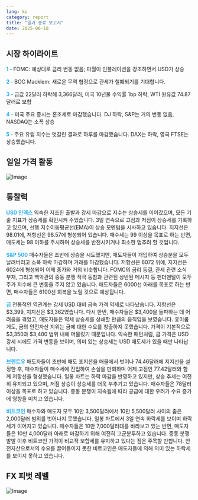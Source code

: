 ```yaml
---
lang: ko
category: report
title: "일과 종료 보고서"
date: 2025-06-18
---
```



<h2>시장 하이라이트</h2>
<strong style="color: #2caef7;">1 - </strong> FOMC: 예상대로 금리 변동 없음; 파월이 인플레이션을 강조하면서 USD가 상승

<strong style="color: #2caef7;">2 - </strong> BOC Macklem: 새로운 무역 협정으로 관세가 철폐되기를 기대합니다.

<strong style="color: #2caef7;">3 - </strong> 금값 22달러 하락해 3,366달러, 미국 10년물 수익률 1bp 하락, WTI 원유값 74.87달러로 보합

<strong style="color: #2caef7;">4 - </strong> 미국 주요 증시는 혼조세로 마감했습니다. DJ 하락, S&P는 거의 변동 없음, NASDAQ는 소폭 상승


<strong style="color: #2caef7;">5 - </strong> 주요 유럽 지수는 엇갈린 결과로 하루를 마감했습니다. DAX는 하락, 영국 FTSE는 상승했습니다.



<h2>일일 가격 활동</h2>
<img src="https://markleighedu.github.io/img/Jun-2025/18-Jun-2025/price.jpg" alt="Image"/>

<h2>통찰력</h2>
<strong style="color: #2caef7;">USD 인덱스</strong> 익숙한 저조한 출발과 강세 마감으로 지수는 상승세를 이어갔으며, 모든 기술 지표가 상승세를 확인시켜 주었습니다. 3일 연속으로 고점과 저점이 상승세를 기록하고 있으며, 선행 지수이동평균선(EMA)이 상승 모멘텀을 시사하고 있습니다. 지지선은 98.01에, 저항선은 98.57에 형성되어 있습니다. 매수세는 99 이상을 목표로 하는 반면, 매도세는 98 이하를 주시하며 상승세를 반전시키거나 최소한 멈추려 할 것입니다.

<strong style="color: #2caef7;">S&P 500</strong> 매수자들은 초반에 상승을 시도했지만, 매도자들이 개입하여 상승분을 모두 날려버리고 소폭 하락 마감하며 거래를 마감했습니다. 저항선은 6072 위에, 지지선은 6024에 형성되어 어제 종가와 거의 비슷합니다. FOMC의 금리 동결, 관세 관련 소식 부재, 그리고 백악관의 중동 분쟁 적극 동참과 관련된 상반된 메시지 등 펀더멘털이 모두 주가 지수에 큰 변동을 주지 않고 있습니다. 매도자들은 6000선 아래를 목표로 하는 반면, 매수자들은 6100선 회복을 노릴 것으로 예상됩니다.

<strong style="color: #2caef7;">금</strong> 전통적인 역관계는 강세 USD 대비 금속 가격 약세로 나타났습니다. 저항선은 $3,399, 지지선은 $3,362였습니다. 다시 한번, 매수자들은 $3,400을 돌파하는 데 어려움을 겪었고, 매도자들은 약세 상승세를 상쇄할 만큼의 움직임을 보였습니다. 흥미롭게도, 금의 안전자산 지위는 금에 대한 수요를 창출하지 못했습니다. 가격이 기본적으로 $3,350과 $3,400 범위 내에 머물렀기 때문입니다. 익숙한 패턴처럼, 금 가격은 USD 강세 시에도 가격 변동을 보이며, 의미 있는 상승세는 USD 매도세가 있을 때만 나타납니다.

<strong style="color: #2caef7;">브렌트유</strong> 매도자들이 초반에 매도 포지션을 매물에서 벗어나 74.46달러에 지지선을 설정한 후, 매수자들이 매수세에 진입하여 손실을 만회하며 어제 고점인 77.42달러와 함께 저항선을 형성했습니다. 일봉 차트는 하락 마감을 반영하고 있지만, 상승 추세는 여전히 유지되고 있으며, 저점 상승이 상승세를 더욱 부추기고 있습니다. 매수자들은 78달러 이상을 목표로 하고 있습니다. 중동 분쟁이 지속됨에 따라 공급에 대한 우려가 수요 증가에 영향을 미치고 있습니다.

<strong style="color: #2caef7;">비트코인</strong> 매수자와 매도자 모두 10만 3,500달러에서 10만 5,500달러 사이의 좁은 2,000달러 범위를 벗어나지 못했습니다. 일봉 차트에서 3일 연속 하락세를 보이며 하락세가 이어지고 있습니다. 매수자들은 10만 7,000달러대를 바라보고 있는 반면, 매도자들은 10만 4,000달러 아래로 마감하기 위해 여전히 고군분투하고 있습니다. 중동 분쟁 발발 이후 비트코인 가격이 비교적 보합세를 유지하고 있다는 점은 주목할 만합니다. 안전자산으로서의 수요를 끌어들이지 못한 비트코인은 매도자들에 의해 의미 있는 하락세를 보이지 못하고 있습니다.



<h2>FX 피벗 레벨</h2>
<img src="https://markleighedu.github.io/img/Jun-2025/18-Jun-2025/pivot.jpg" alt="Image"/>